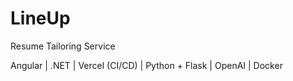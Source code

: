 # LineUp
Resume Tailoring Service

Angular | .NET | Vercel (CI/CD) | Python + Flask | OpenAI | Docker
